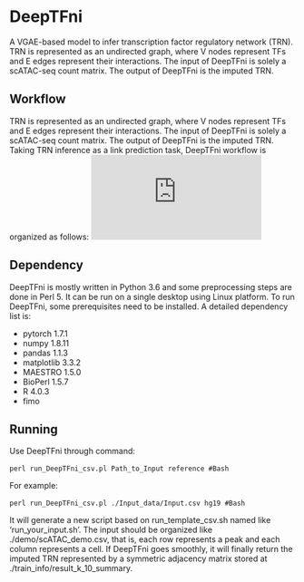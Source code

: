 # DeepTFni
A VGAE-based model to infer transcription factor regulatory network (TRN).
TRN is represented as an undirected graph, where V nodes represent TFs and 
E edges represent their interactions. The input of DeepTFni is solely a scATAC-seq
count matrix. The output of DeepTFni is the imputed TRN.

## Workflow
TRN is represented as an undirected graph, where V nodes represent TFs and 
E edges represent their interactions. The input of DeepTFni is solely a scATAC-seq
count matrix. The output of DeepTFni is the imputed TRN. Taking TRN inference as a link prediction task, DeepTFni workflow is organized as follows:
![image](https://github.com/sunyolo/DeepTFni/blob/main/data_resource/DeepTFni%20workflow.pdf)

## Dependency
DeepTFni is mostly written in Python 3.6 and some preprocessing steps are done in Perl 5. It can be run on a single desktop using Linux platform. To run DeepTFni, some prerequisites need to be installed. A detailed dependency list is:
* pytorch 1.7.1
* numpy 1.8.11
* pandas 1.1.3
* matplotlib 3.3.2
* MAESTRO 1.5.0
* BioPerl 1.5.7
* R 4.0.3
* fimo

## Running
Use DeepTFni through command:
```
perl run_DeepTFni_csv.pl Path_to_Input reference #Bash
``` 
For example:
```
perl run_DeepTFni_csv.pl ./Input_data/Input.csv hg19 #Bash
``` 
It will generate a new script based on run_template_csv.sh named like ‘run_your_input.sh’. 
The input should be organized like ./demo/scATAC_demo.csv, that is, each row represents a peak and each column represents a cell. If DeepTFni goes smoothly, it will finally return the imputed TRN represented by a symmetric adjacency matrix stored at ./train_info/result_k_10_summary. 

